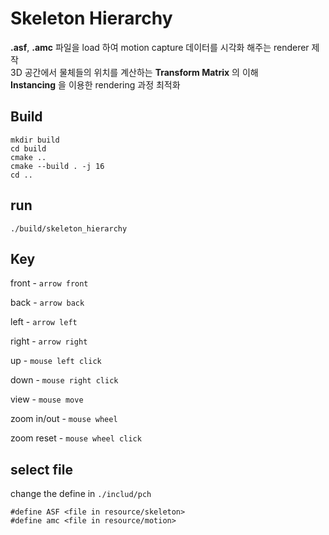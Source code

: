# Skeleton Hierarchy 

**.asf**, **.amc** 파일을 load 하여 motion capture 데이터를 시각화 해주는 renderer 제작 \
3D 공간에서 물체들의 위치를 계산하는 **Transform Matrix** 의 이해 \
**Instancing** 을 이용한 rendering 과정 최적화

## Build
```
mkdir build
cd build
cmake ..
cmake --build . -j 16
cd ..
```

## run
```
./build/skeleton_hierarchy
```

## Key
front - ```arrow front```

back - ```arrow back```

left - ```arrow left```

right - ```arrow right```

up - ```mouse left click```

down - ```mouse right click```

view - ```mouse move```

zoom in/out - ```mouse wheel```

zoom reset - ```mouse wheel click```

## select file

change the define in ```./includ/pch```
```
#define ASF <file in resource/skeleton>
#define amc <file in resource/motion>
``` 
